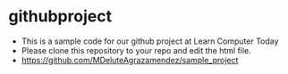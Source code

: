 # githubproject
- This is a sample code for our github project at Learn Computer Today
- Please clone this repository to your repo and edit the html file.
- https://github.com/MDeluteAgrazamendez/sample_project
